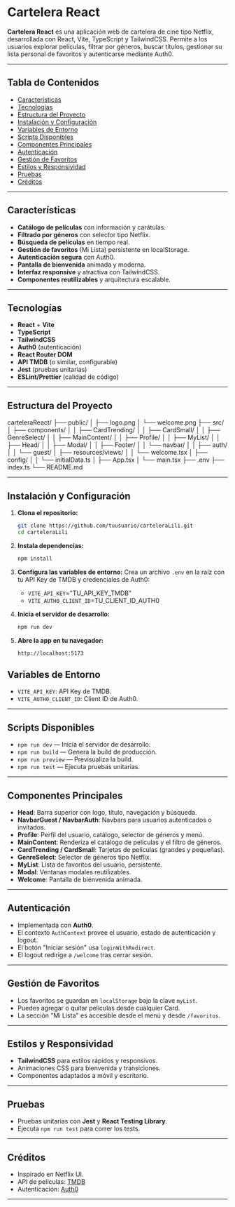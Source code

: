 # Cartelera React

**Cartelera React** es una aplicación web de cartelera de cine tipo Netflix, desarrollada con React, Vite, TypeScript y TailwindCSS. Permite a los usuarios explorar películas, filtrar por géneros, buscar títulos, gestionar su lista personal de favoritos y autenticarse mediante Auth0.

---

## Tabla de Contenidos

- [Características](#características)
- [Tecnologías](#tecnologías)
- [Estructura del Proyecto](#estructura-del-proyecto)
- [Instalación y Configuración](#instalación-y-configuración)
- [Variables de Entorno](#variables-de-entorno)
- [Scripts Disponibles](#scripts-disponibles)
- [Componentes Principales](#componentes-principales)
- [Autenticación](#autenticación)
- [Gestión de Favoritos](#gestión-de-favoritos)
- [Estilos y Responsividad](#estilos-y-responsividad)
- [Pruebas](#pruebas)
- [Créditos](#créditos)

---

## Características

- **Catálogo de películas** con información y carátulas.
- **Filtrado por géneros** con selector tipo Netflix.
- **Búsqueda de películas** en tiempo real.
- **Gestión de favoritos** (Mi Lista) persistente en localStorage.
- **Autenticación segura** con Auth0.
- **Pantalla de bienvenida** animada y moderna.
- **Interfaz responsive** y atractiva con TailwindCSS.
- **Componentes reutilizables** y arquitectura escalable.

---

## Tecnologías

- **React** + **Vite**
- **TypeScript**
- **TailwindCSS**
- **Auth0** (autenticación)
- **React Router DOM**
- **API TMDB** (o similar, configurable)
- **Jest** (pruebas unitarias)
- **ESLint/Prettier** (calidad de código)

---

## Estructura del Proyecto

carteleraReact/
├── public/
│ ├── logo.png
│ └── welcome.png
├── src/
│ ├── components/
│ │ ├── CardTrending/
│ │ ├── CardSmall/
│ │ ├── GenreSelect/
│ │ ├── MainContent/
│ │ ├── Profile/
│ │ ├── MyList/
│ │ ├── Head/
│ │ ├── Modal/
│ │ ├── Footer/
│ │ └── navbar/
│ │ ├── auth/
│ │ └── guest/
│ ├── resources/views/
│ │ └── welcome.tsx
│ ├── config/
│ │ └── initialData.ts
│ ├── App.tsx
│ └── main.tsx
├── .env
├── index.ts
└── README.md

---

## Instalación y Configuración

1. **Clona el repositorio:**

   ```bash
   git clone https://github.com/tuusuario/carteleraLili.git
   cd carteleraLili
   ```

2. **Instala dependencias:**

   ```bash
   npm install
   ```

3. **Configura las variables de entorno:**
   Crea un archivo `.env` en la raíz con tu API Key de TMDB y credenciales de Auth0:

   - `VITE_API_KEY`="TU_API_KEY_TMDB"
   - `VITE_AUTH0_CLIENT_ID`=TU_CLIENT_ID_AUTH0

4. **Inicia el servidor de desarrollo:**

   ```bash
   npm run dev
   ```

5. **Abre la app en tu navegador:**

   `http://localhost:5173`

## Variables de Entorno

- `VITE_API_KEY`: API Key de TMDB.
- `VITE_AUTH0_CLIENT_ID`: Client ID de Auth0.

---

## Scripts Disponibles

- `npm run dev` — Inicia el servidor de desarrollo.
- `npm run build` — Genera la build de producción.
- `npm run preview` — Previsualiza la build.
- `npm run test` — Ejecuta pruebas unitarias.

---

## Componentes Principales

- **Head**: Barra superior con logo, título, navegación y búsqueda.
- **NavbarGuest / NavbarAuth**: Navbars para usuarios autenticados o invitados.
- **Profile**: Perfil del usuario, catálogo, selector de géneros y menú.
- **MainContent**: Renderiza el catálogo de películas y el filtro de géneros.
- **CardTrending / CardSmall**: Tarjetas de películas (grandes y pequeñas).
- **GenreSelect**: Selector de géneros tipo Netflix.
- **MyList**: Lista de favoritos del usuario, persistente.
- **Modal**: Ventanas modales reutilizables.
- **Welcome**: Pantalla de bienvenida animada.

---

## Autenticación

- Implementada con **Auth0**.
- El contexto `AuthContext` provee el usuario, estado de autenticación y logout.
- El botón "Iniciar sesión" usa `loginWithRedirect`.
- El logout redirige a `/welcome` tras cerrar sesión.

---

## Gestión de Favoritos

- Los favoritos se guardan en `localStorage` bajo la clave `myList`.
- Puedes agregar o quitar películas desde cualquier Card.
- La sección "Mi Lista" es accesible desde el menú y desde `/favoritos`.

---

## Estilos y Responsividad

- **TailwindCSS** para estilos rápidos y responsivos.
- Animaciones CSS para bienvenida y transiciones.
- Componentes adaptados a móvil y escritorio.

---

## Pruebas

- Pruebas unitarias con **Jest** y **React Testing Library**.
- Ejecuta `npm run test` para correr los tests.

---

## Créditos

- Inspirado en Netflix UI.
- API de películas: [TMDB](https://www.themoviedb.org/)
- Autenticación: [Auth0](https://auth0.com/)

---
